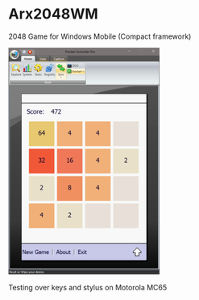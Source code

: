 # Arx2048WM
2048 Game for Windows Mobile (Compact framework)

![Screenshot](https://github.com/psionika/Arx2048WM/blob/master/Doc/screenShot.PNG?raw=true "Screenshot")

Testing over keys and stylus on Motorola MC65
